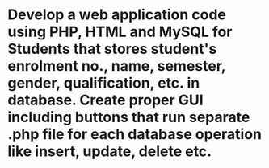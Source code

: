 # Develop a web application code using PHP, HTML and MySQL for Students that stores student's enrolment no., name, semester, gender, qualification, etc. in database. Create proper GUI including buttons that run separate .php file for each database operation like insert, update, delete etc.
